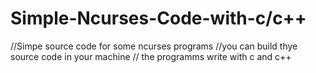 # Simple-Ncurses-Code-with-c/c++
//Simpe source code for some ncurses programs
//you can build thye source code in your machine
// the programms write with c and c++
